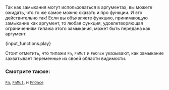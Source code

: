 Так как замыкания могут использоваться в аргументах, вы можете ожидать, что то
же самое можно сказать и про функции. И это действительно так! Если вы
объявляете функцию, принимающую замыкание как аргумент, то любая функция,
удовлетворяющая ограничениям типажа этого замыкания, может быть передана как
аргумент.

{input_functions.play}

Стоит отметить, что типажи `Fn`, `FnMut` и `FnOnce` указывают, как
замыкание захватывает переменные из своей области видимости.

### Смотрите также:

[`Fn`][fn], [`FnMut`][fn_mut], и [`FnOnce`][fn_once]

[fn]: https://doc.rust-lang.org/std/ops/trait.Fn.html
[fn_mut]: https://doc.rust-lang.org/std/ops/trait.FnMut.html
[fn_once]: https://doc.rust-lang.org/std/ops/trait.FnOnce.html
